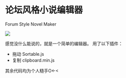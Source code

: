 论坛风格小说编辑器
=========================
Forum Style Novel Maker

[![](https://img.shields.io/badge/website-tool.kumame.pw/fsnm-yellow.svg?style=for-the-badge&logo=appveyor)](https://tool.kumame.pw/fsnm)


感觉没什么能说的，就是一个简单的编辑器。
用了以下插件：
- 拖动 Sortable.js
- 复制 clipboard.min.js

其余代码均为个人糙手O<-<
